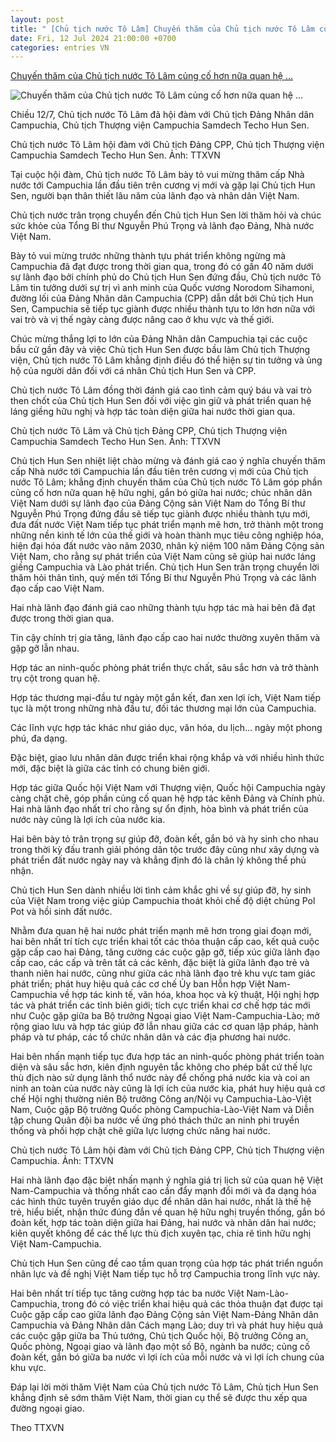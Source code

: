 ```yaml
---
layout: post
title: " [Chủ tịch nước Tô Lâm] Chuyến thăm của Chủ tịch nước Tô Lâm củng cố hơn nữa quan hệ ..."
date: Fri, 12 Jul 2024 21:00:00 +0700
categories: entries VN
---
```

[Chuyến thăm của Chủ tịch nước Tô Lâm củng cố hơn nữa quan hệ ...](https://www.bienphong.com.vn/chuyen-tham-cua-chu-tich-nuoc-to-lam-cung-co-hon-nua-quan-he-viet-nam-campuchia-post478137.html)

![Chuyến thăm của Chủ tịch nước Tô Lâm củng cố hơn nữa quan hệ ...](https://www.bienphong.com.vn/favicon.ico)

Chiều 12/7, Chủ tịch nước Tô Lâm đã hội đàm với Chủ tịch Đảng Nhân dân Campuchia, Chủ tịch Thượng viện Campuchia Samdech Techo Hun Sen.

Chủ tịch nước Tô Lâm hội đàm với Chủ tịch Đảng CPP, Chủ tịch Thượng viện Campuchia Samdech Techo Hun Sen. Ảnh: TTXVN

Tại cuộc hội đàm, Chủ tịch nước Tô Lâm bày tỏ vui mừng thăm cấp Nhà nước tới Campuchia lần đầu tiên trên cương vị mới và gặp lại Chủ tịch Hun Sen, người bạn thân thiết lâu năm của lãnh đạo và nhân dân Việt Nam.

Chủ tịch nước trân trọng chuyển đến Chủ tịch Hun Sen lời thăm hỏi và chúc sức khỏe của Tổng Bí thư Nguyễn Phú Trọng và lãnh đạo Đảng, Nhà nước Việt Nam.

Bày tỏ vui mừng trước những thành tựu phát triển không ngừng mà Campuchia đã đạt được trong thời gian qua, trong đó có gần 40 năm dưới sự lãnh đạo bởi chính phủ do Chủ tịch Hun Sen đứng đầu, Chủ tịch nước Tô Lâm tin tưởng dưới sự trị vì anh minh của Quốc vương Norodom Sihamoni, đường lối của Đảng Nhân dân Campuchia (CPP) dẫn dắt bởi Chủ tịch Hun Sen, Campuchia sẽ tiếp tục giành được nhiều thành tựu to lớn hơn nữa với vai trò và vị thế ngày càng được nâng cao ở khu vực và thế giới.

Chúc mừng thắng lợi to lớn của Đảng Nhân dân Campuchia tại các cuộc bầu cử gần đây và việc Chủ tịch Hun Sen được bầu làm Chủ tịch Thượng viện, Chủ tịch nước Tô Lâm khẳng định điều đó thể hiện sự tin tưởng và ủng hộ của người dân đối với cá nhân Chủ tịch Hun Sen và CPP.

Chủ tịch nước Tô Lâm đồng thời đánh giá cao tình cảm quý báu và vai trò then chốt của Chủ tịch Hun Sen đối với việc gìn giữ và phát triển quan hệ láng giềng hữu nghị và hợp tác toàn diện giữa hai nước thời gian qua.

Chủ tịch nước Tô Lâm và Chủ tịch Đảng CPP, Chủ tịch Thượng viện Campuchia Samdech Techo Hun Sen. Ảnh: TTXVN

Chủ tịch Hun Sen nhiệt liệt chào mừng và đánh giá cao ý nghĩa chuyến thăm cấp Nhà nước tới Campuchia lần đầu tiên trên cương vị mới của Chủ tịch nước Tô Lâm; khẳng định chuyến thăm của Chủ tịch nước Tô Lâm góp phần củng cố hơn nữa quan hệ hữu nghị, gắn bó giữa hai nước; chúc nhân dân Việt Nam dưới sự lãnh đạo của Đảng Cộng sản Việt Nam do Tổng Bí thư Nguyễn Phú Trọng đứng đầu sẽ tiếp tục giành được nhiều thành tựu mới, đưa đất nước Việt Nam tiếp tục phát triển mạnh mẽ hơn, trở thành một trong những nền kinh tế lớn của thế giới và hoàn thành mục tiêu công nghiệp hóa, hiện đại hóa đất nước vào năm 2030, nhân kỷ niệm 100 năm Đảng Cộng sản Việt Nam, cho rằng sự phát triển của Việt Nam cũng sẽ giúp hai nước láng giềng Campuchia và Lào phát triển. Chủ tịch Hun Sen trân trọng chuyển lời thăm hỏi thân tình, quý mến tới Tổng Bí thư Nguyễn Phú Trọng và các lãnh đạo cấp cao Việt Nam.

Hai nhà lãnh đạo đánh giá cao những thành tựu hợp tác mà hai bên đã đạt được trong thời gian qua.

Tin cậy chính trị gia tăng, lãnh đạo cấp cao hai nước thường xuyên thăm và gặp gỡ lẫn nhau.

Hợp tác an ninh-quốc phòng phát triển thực chất, sâu sắc hơn và trở thành trụ cột trong quan hệ.

Hợp tác thương mại-đầu tư ngày một gắn kết, đan xen lợi ích, Việt Nam tiếp tục là một trong những nhà đầu tư, đối tác thương mại lớn của Campuchia.

Các lĩnh vực hợp tác khác như giáo dục, văn hóa, du lịch... ngày một phong phú, đa dạng.

Đặc biệt, giao lưu nhân dân được triển khai rộng khắp và với nhiều hình thức mới, đặc biệt là giữa các tỉnh có chung biên giới.

Hợp tác giữa Quốc hội Việt Nam với Thượng viện, Quốc hội Campuchia ngày càng chặt chẽ, góp phần củng cố quan hệ hợp tác kênh Đảng và Chính phủ. Hai nhà lãnh đạo nhất trí cho rằng sự ổn định, hòa bình và phát triển của nước này cũng là lợi ích của nước kia.

Hai bên bày tỏ trân trọng sự giúp đỡ, đoàn kết, gắn bó và hy sinh cho nhau trong thời kỳ đấu tranh giải phóng dân tộc trước đây cũng như xây dựng và phát triển đất nước ngày nay và khẳng định đó là chân lý không thể phủ nhận.

Chủ tịch Hun Sen dành nhiều lời tình cảm khắc ghi về sự giúp đỡ, hy sinh của Việt Nam trong việc giúp Campuchia thoát khỏi chế độ diệt chủng Pol Pot và hồi sinh đất nước.

Nhằm đưa quan hệ hai nước phát triển mạnh mẽ hơn trong giai đoạn mới, hai bên nhất trí tích cực triển khai tốt các thỏa thuận cấp cao, kết quả cuộc gặp cấp cao hai Đảng, tăng cường các cuộc gặp gỡ, tiếp xúc giữa lãnh đạo cấp cao, các cấp và trên tất cả các kênh, đặc biệt là giữa lãnh đạo trẻ và thanh niên hai nước, cũng như giữa các nhà lãnh đạo trẻ khu vực tam giác phát triển; phát huy hiệu quả các cơ chế Ủy ban Hỗn hợp Việt Nam-Campuchia về hợp tác kinh tế, văn hóa, khoa học và kỹ thuật, Hội nghị hợp tác và phát triển các tỉnh biên giới; tích cực triển khai cơ chế hợp tác mới như Cuộc gặp giữa ba Bộ trưởng Ngoại giao Việt Nam-Campuchia-Lào; mở rộng giao lưu và hợp tác giúp đỡ lẫn nhau giữa các cơ quan lập pháp, hành pháp và tư pháp, các tổ chức nhân dân và các địa phương hai nước.

Hai bên nhấn mạnh tiếp tục đưa hợp tác an ninh-quốc phòng phát triển toàn diện và sâu sắc hơn, kiên định nguyên tắc không cho phép bất cứ thế lực thù địch nào sử dụng lãnh thổ nước này để chống phá nước kia và coi an ninh an toàn của nước này cũng là lợi ích của nước kia, phát huy hiệu quả cơ chế Hội nghị thường niên Bộ trưởng Công an/Nội vụ Campuchia-Lào-Việt Nam, Cuộc gặp Bộ trưởng Quốc phòng Campuchia-Lào-Việt Nam và Diễn tập chung Quân đội ba nước về ứng phó thách thức an ninh phi truyền thống và phối hợp chặt chẽ giữa lực lượng chức năng hai nước.

Chủ tịch nước Tô Lâm hội đàm với Chủ tịch Đảng CPP, Chủ tịch Thượng viện Campuchia. Ảnh: TTXVN

Hai nhà lãnh đạo đặc biệt nhấn mạnh ý nghĩa giá trị lịch sử của quan hệ Việt Nam-Campuchia và thống nhất cao cần đẩy mạnh đổi mới và đa dạng hóa các hình thức tuyên truyền giáo dục để nhân dân hai nước, nhất là thế hệ trẻ, hiểu biết, nhận thức đúng đắn về quan hệ hữu nghị truyền thống, gắn bó đoàn kết, hợp tác toàn diện giữa hai Đảng, hai nước và nhân dân hai nước; kiên quyết không để các thế lực thù địch xuyên tạc, chia rẽ tình hữu nghị Việt Nam-Campuchia.

Chủ tịch Hun Sen cũng đề cao tầm quan trọng của hợp tác phát triển nguồn nhân lực và đề nghị Việt Nam tiếp tục hỗ trợ Campuchia trong lĩnh vực này.

Hai bên nhất trí tiếp tục tăng cường hợp tác ba nước Việt Nam-Lào-Campuchia, trong đó có việc triển khai hiệu quả các thỏa thuận đạt được tại Cuộc gặp cấp cao giữa lãnh đạo Đảng Cộng sản Việt Nam-Đảng Nhân dân Campuchia và Đảng Nhân dân Cách mạng Lào; duy trì và phát huy hiệu quả các cuộc gặp giữa ba Thủ tướng, Chủ tịch Quốc hội, Bộ trưởng Công an, Quốc phòng, Ngoại giao và lãnh đạo một số Bộ, ngành ba nước; củng cố đoàn kết, gắn bó giữa ba nước vì lợi ích của mỗi nước và vì lợi ích chung của khu vực.

Đáp lại lời mời thăm Việt Nam của Chủ tịch nước Tô Lâm, Chủ tịch Hun Sen khẳng định sẽ sớm thăm Việt Nam, thời gian cụ thể sẽ được thu xếp qua đường ngoại giao.

Theo TTXVN

